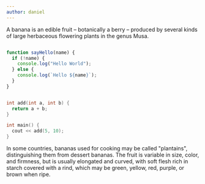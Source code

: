 ```yaml
---
author: daniel
---
```

A banana is an edible fruit – botanically a berry – produced by several kinds
of large herbaceous flowering plants in the genus Musa.

```javascript

function sayHello(name) {
  if (!name) {
    console.log("Hello World");
  } else {
    console.log(`Hello ${name}`);
  }
}

```

```cpp

int add(int a, int b) {
  return a + b;
}

int main() {
  cout << add(5, 10);
}

```

In some countries, bananas used for cooking may be called "plantains",
distinguishing them from dessert bananas. The fruit is variable in size, color,
and firmness, but is usually elongated and curved, with soft flesh rich in
starch covered with a rind, which may be green, yellow, red, purple, or brown
when ripe.